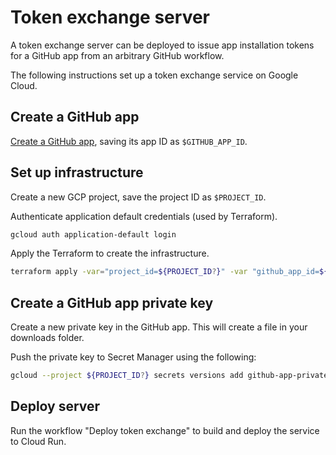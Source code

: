 # Token exchange server

A token exchange server can be deployed to issue app installation tokens for
a GitHub app from an arbitrary GitHub workflow.

The following instructions set up a token exchange service on Google Cloud.

## Create a GitHub app

[Create a GitHub app](https://github.com/settings/apps/new), saving its app ID as `$GITHUB_APP_ID`.

## Set up infrastructure

Create a new GCP project, save the project ID as `$PROJECT_ID`.

Authenticate application default credentials (used by Terraform).

```sh
gcloud auth application-default login
```

Apply the Terraform to create the infrastructure.

```sh
terraform apply -var="project_id=${PROJECT_ID?}" -var "github_app_id=${GITHUB_APP_ID?}"
```

## Create a GitHub app private key

Create a new private key in the GitHub app. This will create a file in your downloads folder.

Push the private key to Secret Manager using the following:

```sh
gcloud --project ${PROJECT_ID?} secrets versions add github-app-private-key --data-file [private key .pem file]
```

## Deploy server

Run the workflow "Deploy token exchange" to build and deploy the service to
Cloud Run.
